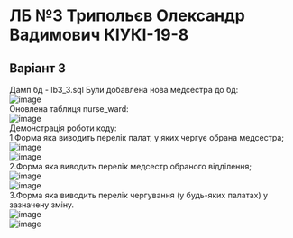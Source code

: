 # ЛБ №3 Трипольєв Олександр Вадимович КІУКІ-19-8
## Варіант 3
Дамп бд - lb3_3.sql
Були добавлена нова медсестра до бд:<br/>
![image](https://user-images.githubusercontent.com/129610483/229356612-38bbd14e-9b4b-430f-b2ef-1502d401267b.png)<br/>
Оновлена таблиця nurse_ward:<br/>
![image](https://user-images.githubusercontent.com/129610483/229356694-929cbe6b-8346-406a-ad71-fd928f1a7b85.png)<br/>
Демонстрація роботи коду:<br/>
1.Форма яка виводить перелік палат, у яких чергує обрана медсестра;<br/>
![image](https://user-images.githubusercontent.com/129610483/229864738-8d82a3e3-7b76-4359-adf7-12c1ba77ff87.png)<br/>
![image](https://user-images.githubusercontent.com/129610483/229864642-c63f69ae-f7d9-4592-aea7-84094d0ce006.png)<br/>
2.Форма яка виводить перелік медсестр обраного відділення;<br/>
![image](https://user-images.githubusercontent.com/129610483/229357706-5f0857b2-0d36-423a-8e8c-7d6a61c839cb.png)<br/>
![image](https://user-images.githubusercontent.com/129610483/229357805-f7c60034-89dc-4d6d-af35-8f9e2838f773.png)<br/>
3.Форма яка виводить перелік чергування (у будь-яких палатах) у зазначену зміну.<br/>
![image](https://user-images.githubusercontent.com/129610483/229864859-6d662f69-d4a0-4e24-be54-db33d77640f3.png)<br/>
![image](https://user-images.githubusercontent.com/129610483/229357819-12873569-1778-4757-9f8d-bae02035a224.png)<br/>

